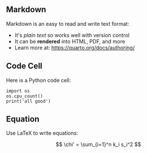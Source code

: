 
## Markdown

Markdown is an easy to read and write text format:

- It's _plain text_ so works well with version control
- It can be **rendered** into HTML, PDF, and more
- Learn more at: <https://quarto.org/docs/authoring/>

## Code Cell

Here is a Python code cell:

```{python}
import os
os.cpu_count()
print('all good')
```

## Equation

Use LaTeX to write equations:

$$
\chi' = \sum_{i=1}^n k_i s_i^2
$$
